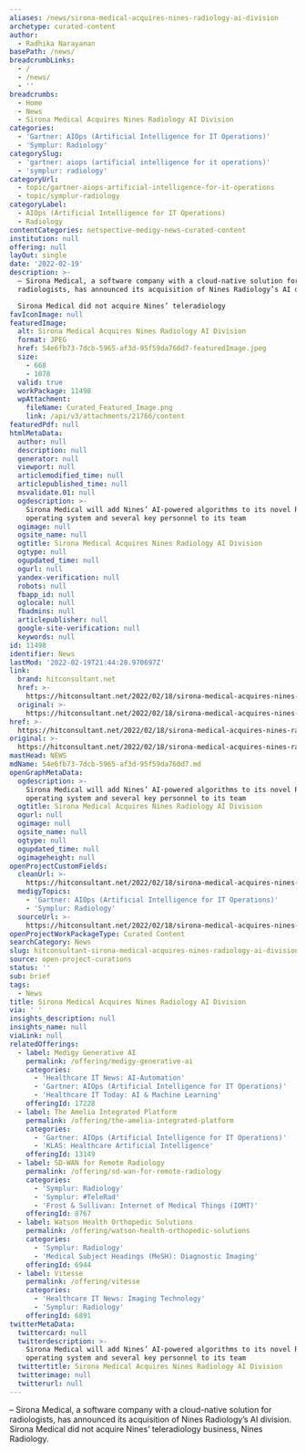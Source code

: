 ```yaml
---
aliases: /news/sirona-medical-acquires-nines-radiology-ai-division
archetype: curated-content
author:
  - Radhika Narayanan
basePath: /news/
breadcrumbLinks:
  - /
  - /news/
  - ''
breadcrumbs:
  - Home
  - News
  - Sirona Medical Acquires Nines Radiology AI Division
categories:
  - 'Gartner: AIOps (Artificial Intelligence for IT Operations)'
  - 'Symplur: Radiology'
categorySlug:
  - 'gartner: aiops (artificial intelligence for it operations)'
  - 'symplur: radiology'
categoryUrl:
  - topic/gartner-aiops-artificial-intelligence-for-it-operations
  - topic/symplur-radiology
categoryLabel:
  - AIOps (Artificial Intelligence for IT Operations)
  - Radiology
contentCategories: netspective-medigy-news-curated-content
institution: null
offering: null
layOut: single
date: '2022-02-19'
description: >-
  – Sirona Medical, a software company with a cloud-native solution for
  radiologists, has announced its acquisition of Nines Radiology’s AI division.

  Sirona Medical did not acquire Nines’ teleradiology 
favIconImage: null
featuredImage:
  alt: Sirona Medical Acquires Nines Radiology AI Division
  format: JPEG
  href: 54e6fb73-7dcb-5965-af3d-95f59da760d7-featuredImage.jpeg
  size:
    - 668
    - 1078
  valid: true
  workPackage: 11498
  wpAttachment:
    fileName: Curated_Featured_Image.png
    link: /api/v3/attachments/21766/content
featuredPdf: null
htmlMetaData:
  author: null
  description: null
  generator: null
  viewport: null
  articlemodified_time: null
  articlepublished_time: null
  msvalidate.01: null
  ogdescription: >-
    Sirona Medical will add Nines’ AI-powered algorithms to its novel RadOS
    operating system and several key personnel to its team
  ogimage: null
  ogsite_name: null
  ogtitle: Sirona Medical Acquires Nines Radiology AI Division
  ogtype: null
  ogupdated_time: null
  ogurl: null
  yandex-verification: null
  robots: null
  fbapp_id: null
  oglocale: null
  fbadmins: null
  articlepublisher: null
  google-site-verification: null
  keywords: null
id: 11498
identifier: News
lastMod: '2022-02-19T21:44:28.970697Z'
link:
  brand: hitconsultant.net
  href: >-
    https://hitconsultant.net/2022/02/18/sirona-medical-acquires-nines-radiology-ai-division/
  original: >-
    https://hitconsultant.net/2022/02/18/sirona-medical-acquires-nines-radiology-ai-division/
href: >-
  https://hitconsultant.net/2022/02/18/sirona-medical-acquires-nines-radiology-ai-division/
original: >-
  https://hitconsultant.net/2022/02/18/sirona-medical-acquires-nines-radiology-ai-division/
mastHead: NEWS
mdName: 54e6fb73-7dcb-5965-af3d-95f59da760d7.md
openGraphMetaData:
  ogdescription: >-
    Sirona Medical will add Nines’ AI-powered algorithms to its novel RadOS
    operating system and several key personnel to its team
  ogtitle: Sirona Medical Acquires Nines Radiology AI Division
  ogurl: null
  ogimage: null
  ogsite_name: null
  ogtype: null
  ogupdated_time: null
  ogimageheight: null
openProjectCustomFields:
  cleanUrl: >-
    https://hitconsultant.net/2022/02/18/sirona-medical-acquires-nines-radiology-ai-division/
  medigyTopics:
    - 'Gartner: AIOps (Artificial Intelligence for IT Operations)'
    - 'Symplur: Radiology'
  sourceUrl: >-
    https://hitconsultant.net/2022/02/18/sirona-medical-acquires-nines-radiology-ai-division/
openProjectWorkPackageType: Curated Content
searchCategory: News
slug: hitconsultant-sirona-medical-acquires-nines-radiology-ai-division
source: open-project-curations
status: ''
sub: brief
tags:
  - News
title: Sirona Medical Acquires Nines Radiology AI Division
via: ' '
insights_description: null
insights_name: null
viaLink: null
relatedOfferings:
  - label: Medigy Generative AI
    permalink: /offering/medigy-generative-ai
    categories:
      - 'Healthcare IT News: AI-Automation'
      - 'Gartner: AIOps (Artificial Intelligence for IT Operations)'
      - 'Healthcare IT Today: AI & Machine Learning'
    offeringId: 17228
  - label: The Amelia Integrated Platform
    permalink: /offering/the-amelia-integrated-platform
    categories:
      - 'Gartner: AIOps (Artificial Intelligence for IT Operations)'
      - 'KLAS: Healthcare Artificial Intelligence'
    offeringId: 13149
  - label: SD-WAN for Remote Radiology
    permalink: /offering/sd-wan-for-remote-radiology
    categories:
      - 'Symplur: Radiology'
      - 'Symplur: #TeleRad'
      - 'Frost & Sullivan: Internet of Medical Things (IOMT)'
    offeringId: 8767
  - label: Watson Health Orthopedic Solutions
    permalink: /offering/watson-health-orthopedic-solutions
    categories:
      - 'Symplur: Radiology'
      - 'Medical Subject Headings (MeSH): Diagnostic Imaging'
    offeringId: 6944
  - label: Vitesse
    permalink: /offering/vitesse
    categories:
      - 'Healthcare IT News: Imaging Technology'
      - 'Symplur: Radiology'
    offeringId: 6891
twitterMetaData:
  twittercard: null
  twitterdescription: >-
    Sirona Medical will add Nines’ AI-powered algorithms to its novel RadOS
    operating system and several key personnel to its team
  twittertitle: Sirona Medical Acquires Nines Radiology AI Division
  twitterimage: null
  twitterurl: null
---
```

<p>– Sirona Medical, a software company with a cloud-native solution for radiologists, has announced its acquisition of Nines Radiology’s AI division.
Sirona Medical did not acquire Nines’ teleradiology business, Nines Radiology.</p>